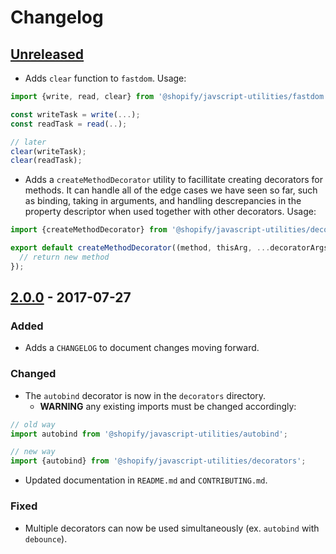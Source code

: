 # Changelog
## [Unreleased]
- Adds `clear` function to `fastdom`. Usage:
```ts
import {write, read, clear} from '@shopify/javscript-utilities/fastdom';

const writeTask = write(...);
const readTask = read(..);

// later
clear(writeTask);
clear(readTask);
```

- Adds a `createMethodDecorator` utility to facillitate creating decorators
for methods. It can handle all of the edge cases we have seen so far, such as binding,
taking in arguments, and handling descrepancies in the property descriptor when used
together with other decorators. Usage:
```ts
import {createMethodDecorator} from '@shopify/javascript-utilities/decorators/factory';

export default createMethodDecorator((method, thisArg, ...decoratorArgs) => {
  // return new method
});

```

## [2.0.0] - 2017-07-27
### Added
- Adds a `CHANGELOG` to document changes moving forward.

### Changed
- The `autobind` decorator is now in the `decorators` directory.
    - **WARNING** any existing imports must be changed accordingly:
```ts
// old way
import autobind from '@shopify/javascript-utilities/autobind';

// new way
import {autobind} from '@shopify/javascript-utilities/decorators';
```
- Updated documentation in `README.md` and `CONTRIBUTING.md`.

### Fixed
- Multiple decorators can now be used simultaneously (ex. `autobind` with `debounce`).


[Unreleased]: https://github.com/shopify/javascript-utilities/compare/v2.0.0...HEAD
[2.0.0]: https://github.com/shopify/javascript-utilities/compare/v1.1.6...v2.0.0